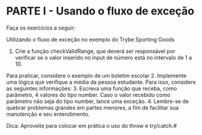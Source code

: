 # PARTE I - Usando o fluxo de exceção

Faça os exercícios a seguir:

Utilizando o fluxo de exceção no exemplo do Trybe Sporting Goods
1. Crie a função checkValidRange, que deverá ser responsável por verificar se o valor inserido no input de número está no intervalo de 1 a 10.

Para praticar, considere o exemplo de um boletim escolar
2. Implemente uma lógica que verifique a média da pessoa estudante. Para isso, considere as seguintes informações:
3. Escreva uma função que receba, como parâmetro, 4 valores do tipo number. Caso o valor recebido como parâmetro não seja do tipo number, lance uma exceção.
4. Lembre-se de quebrar problemas grandes em partes menores, a fim de facilitar sua manutenção e seu entendimento.

Dica: Aproveite para colocar em prática o uso do throw e try/catch.#
